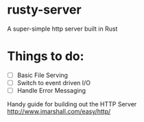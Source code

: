 # rusty-server
A super-simple http server built in Rust

# Things to do:
- [ ] Basic File Serving
- [ ] Switch to event driven I/O
- [ ] Handle Error Messaging

Handy guide for building out the HTTP Server http://www.jmarshall.com/easy/http/

